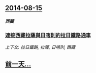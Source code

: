 ## [2014-08-15](/news/2014/08/15/index.md)

##### 西藏
### [ 連接西藏拉薩與日喀則的拉日鐵路通車](/news/2014/08/15/連接西藏拉薩與日喀則的拉日鐵路通車.md)
_上下文: 拉日鐵路, 拉薩, 日喀則, 西藏_

## [前一天...](/news/2014/08/13/index.md)

